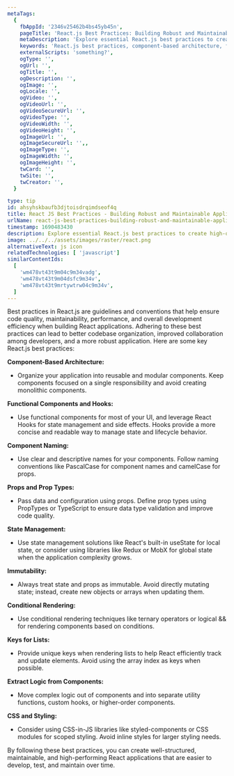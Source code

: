 ```yaml
---
metaTags:
  {
    fbAppId: '2346v25462b4bs45yb45n',
    pageTitle: 'React.js Best Practices: Building Robust and Maintainable Applications',
    metaDescription: 'Explore essential React.js best practices to create high-quality, performant, and maintainable applications. Learn about component-based architecture, functional components and hooks, state management, styling, testing, performance optimization, and more. Elevate your React development skills with proven guidelines for creating efficient and well-organized code.',
    keywords: 'React.js best practices, component-based architecture, functional components, React Hooks, state management, CSS-in-JS, testing, performance optimization, error handling, accessibility, code quality, maintainability.',
    externalScripts: 'something?',
    ogType: '',
    ogUrl: '',
    ogTitle: '',
    ogDescription: '',
    ogImage: '',
    ogLocale: '',
    ogVideo: '',
    ogVideoUrl: '',
    ogVideoSecureUrl: '',
    ogVideoType: '',
    ogVideoWidth: '',
    ogVideoHeight: '',
    ogImageUrl: '',
    ogImageSecureUrl: '',,
    ogImageType: '',
    ogImageWidth: '',
    ogImageHeight: '',
    twCard: '',
    twSite: '',
    twCreator: '',
  }

type: tip
id: ahsyhskbaufb3djtoisdrqimdseof4q
title: React JS Best Practices - Building Robust and Maintainable Applications
urlName: react-js-best-practices-building-robust-and-maintainable-applications
timestamp: 1690483430
description: Explore essential React.js best practices to create high-quality, performant, and maintainable applications. Learn about component-based architecture, functional components and hooks, state management, styling, testing, performance optimization, and more. Elevate your React development skills with proven guidelines for creating efficient and well-organized code.
image: ../../../assets/images/raster/react.png
alternativeText: js icon
relatedTechnologies: [ 'javascript']
similarContentIds:
  [
    'wm478vt43t9m04c9m34vadg',
    'wm478vt43t9m04dsfc9m34v',
    'wm478vt43t9mrtywtrw04c9m34v',
  ]
---
```


Best practices in React.js are guidelines and conventions that help ensure code quality, maintainability, performance, and overall development efficiency when building React applications. Adhering to these best practices can lead to better codebase organization, improved collaboration among developers, and a more robust application. Here are some key React.js best practices:

<b>Component-Based Architecture:</b>

- Organize your application into reusable and modular components. Keep components focused on a single responsibility and avoid creating monolithic components.

<b>Functional Components and Hooks:</b>

- Use functional components for most of your UI, and leverage React Hooks for state management and side effects. Hooks provide a more concise and readable way to manage state and lifecycle behavior.

<b>Component Naming:</b>

- Use clear and descriptive names for your components. Follow naming conventions like PascalCase for component names and camelCase for props.

<b>Props and Prop Types:</b>

- Pass data and configuration using props. Define prop types using PropTypes or TypeScript to ensure data type validation and improve code quality.

<b>State Management:</b>

- Use state management solutions like React's built-in useState for local state, or consider using libraries like Redux or MobX for global state when the application complexity grows.

<b>Immutability:</b>

- Always treat state and props as immutable. Avoid directly mutating state; instead, create new objects or arrays when updating them.

<b>Conditional Rendering:</b>

- Use conditional rendering techniques like ternary operators or logical && for rendering components based on conditions.

<b>Keys for Lists:</b>

- Provide unique keys when rendering lists to help React efficiently track and update elements. Avoid using the array index as keys when possible.

<b>Extract Logic from Components:</b>

- Move complex logic out of components and into separate utility functions, custom hooks, or higher-order components.

<b>CSS and Styling:</b>

- Consider using CSS-in-JS libraries like styled-components or CSS modules for scoped styling. Avoid inline styles for larger styling needs.

By following these best practices, you can create well-structured, maintainable, and high-performing React applications that are easier to develop, test, and maintain over time.
